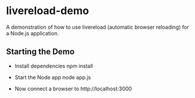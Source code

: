# livereload-demo

A demonstration of how to use livereload (automatic browser reloading) for a Node.js application.

## Starting the Demo

* Install dependencies
  npm install

* Start the Node app
  node app.js

* Now connect a browser to http://localhost:3000
